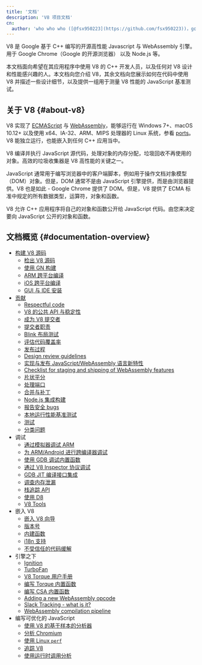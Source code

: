 ```yaml
---
title: '文档'
description: 'V8 项目文档'
cn:
  author: 'who who who ([@fsx950223](https://github.com/fsx950223))，good at javascript；不如怀念 ([@wang1212](https://github.com/wang1212))'
---
```

V8 是 Google 基于 C++ 编写的开源高性能 Javascript 与 WebAssembly 引擎。用于 Google Chrome（Google 的开源浏览器） 以及 Node.js 等。

本文档面向希望在其应用程序中使用 V8 的 C++ 开发人员，以及任何对 V8 设计和性能感兴趣的人。本文档向您介绍 V8，其余文档向您展示如何在代码中使用 V8 并描述一些设计细节，以及提供一组用于测量 V8 性能的 JavaScript 基准测试。

## 关于 V8 {#about-v8}

V8 实现了 <a href="https://tc39.es/ecma262/">ECMAScript</a> 与 <a href="https://webassembly.github.io/spec/core/">WebAssembly</a>，能够运行在 Windows 7+、macOS 10.12+ 以及使用 x64、IA-32、ARM、MIPS 处理器的 Linux 系统，参看 [ports](/docs/ports)。V8 能独立运行，也能嵌入到任何 C++ 应用当中。

V8 编译并执行 JavaScript 源代码，处理对象的内存分配，垃圾回收不再使用的对象。高效的垃圾收集器是 V8 高性能的关键之一。

JavaScript 通常用于编写浏览器中的客户端脚本，例如用于操作文档对象模型（DOM）对象。但是，DOM 通常不是由 JavaScript 引擎提供，而是由浏览器提供。V8 也是如此 - Google Chrome 提供了 DOM。但是，V8 提供了 ECMA 标准中规定的所有数据类型，运算符，对象和函数。

V8 允许 C++ 应用程序将自己的对象和函数公开给 JavaScript 代码。由您来决定要向 JavaScript 公开的对象和函数。

## 文档概览 {#documentation-overview}

- [构建 V8 源码](/docs/build/)
    - [检出 V8 源码](/docs/source-code/)
    - [使用 GN 构建](/docs/build-gn/)
    - [ARM 跨平台编译](/docs/cross-compile-arm/)
    - [iOS 跨平台编译](/docs/cross-compile-ios)
    - [GUI 与 IDE 安装](/docs/ide-setup/)
- [贡献](/docs/contribute/)
    - [Respectful code](/docs/respectful-code)
    - [V8 的公共 API 与稳定性](/docs/api/)
    - [成为 V8 提交者](/docs/become-committer/)
    - [提交者职责](/docs/committer-responsibility/)
    - [Blink 布局测试](/docs/blink-layout-tests/)
    - [评估代码覆盖率](/docs/evaluate-code-coverage/)
    - [发布过程](/docs/release-process/)
    - [Design review guidelines](/docs/design-review-guidelines)
    - [实现与发布 JavaScript/WebAssembly 语言新特性](/docs/feature-launch-process/)
    - [Checklist for staging and shipping of WebAssembly features](/docs/wasm-shipping-checklist)
    - [片状平分](/docs/flake-bisect/)
    - [处理端口](/docs/ports/)
    - [合并与补丁](/docs/merge-patch/)
    - [Node.js 集成构建](/docs/node-integration/)
    - [报告安全 bugs](/docs/security-bugs/)
    - [本地运行性能基准测试](/docs/benchmarks)
    - [测试](/docs/test/)
    - [分类问题](/docs/triage-issues/)
- 调试
    - [通过模拟器调试 ARM](/docs/debug-arm/)
    - [为 ARM/Android 进行跨编译器调试](/docs/cross-compile-arm/)
    - [使用 GDB 调试内置函数](/docs/gdb/)
    - [通过 V8 Inspector 协议调试](/docs/inspector/)
    - [GDB JIT 编译接口集成](/docs/gdb-jit/)
    - [调查内存泄漏](/docs/memory-leaks/)
    - [栈追踪 API](/docs/stack-trace-api/)
    - [使用 D8](/docs/d8/)
    - [V8 Tools](https://v8.dev/tools)
- 嵌入 V8
    - [嵌入 V8 向导](/docs/embed/)
    - [版本号](/docs/version-numbers/)
    - [内建函数](/docs/builtin-functions/)
    - [i18n 支持](/docs/i18n/)
    - [不受信任的代码缓解](/docs/untrusted-code-mitigations/)
- 引擎之下
    - [Ignition](/docs/ignition/)
    - [TurboFan](/docs/turbofan/)
    - [V8 Torque 用户手册](/docs/torque/)
    - [编写 Torque 内置函数](/docs/torque-builtins/)
    - [编写 CSA  内置函数](/docs/csa-builtins/)
    - [Adding a new WebAssembly opcode](/docs/webassembly-opcode)
    - [Slack Tracking - what is it?](/blog/slack-tracking)
    - [WebAssembly compilation pipeline](/docs/wasm-compilation-pipeline)
- 编写可优化的 JavaScript
    - [使用 V8 的基于样本的分析器](/docs/profile/)
    - [分析 Chromium](/docs/profile-chromium/)
    - [使用 Linux `perf`](/docs/linux-perf/)
    - [追踪 V8](/docs/trace/)
    - [使用运行时调用分析](/docs/rcs)
